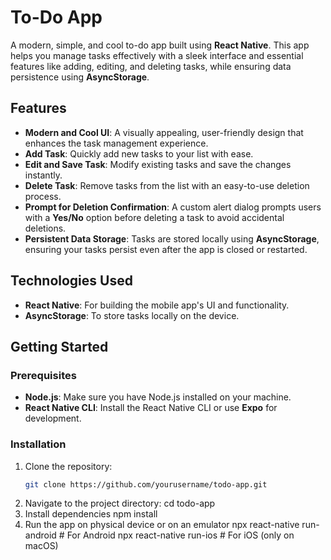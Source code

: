 # To-Do App

A modern, simple, and cool to-do app built using **React Native**. This app helps you manage tasks effectively with a sleek interface and essential features like adding, editing, and deleting tasks, while ensuring data persistence using **AsyncStorage**.

## Features

- **Modern and Cool UI**: A visually appealing, user-friendly design that enhances the task management experience.
- **Add Task**: Quickly add new tasks to your list with ease.
- **Edit and Save Task**: Modify existing tasks and save the changes instantly.
- **Delete Task**: Remove tasks from the list with an easy-to-use deletion process.
- **Prompt for Deletion Confirmation**: A custom alert dialog prompts users with a **Yes/No** option before deleting a task to avoid accidental deletions.
- **Persistent Data Storage**: Tasks are stored locally using **AsyncStorage**, ensuring your tasks persist even after the app is closed or restarted.

## Technologies Used

- **React Native**: For building the mobile app's UI and functionality.
- **AsyncStorage**: To store tasks locally on the device.

## Getting Started

### Prerequisites

- **Node.js**: Make sure you have Node.js installed on your machine.
- **React Native CLI**: Install the React Native CLI or use **Expo** for development.

### Installation

1. Clone the repository:
   ```bash
   git clone https://github.com/yourusername/todo-app.git
2. Navigate to the project directory:
   cd todo-app
3. Install dependencies
   npm install
4. Run the app on physical device or on an emulator
   npx react-native run-android  # For Android
   npx react-native run-ios      # For iOS (only on macOS)
